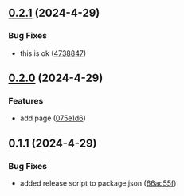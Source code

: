 

## [0.2.1](https://github.com/alirezamajdi/Next.js-14/compare/0.2.0...0.2.1) (2024-4-29)


### Bug Fixes

* this is ok ([4738847](https://github.com/alirezamajdi/Next.js-14/commit/47388472631ca7ecea22c3ab24960154abea46db))

## [0.2.0](https://github.com/alirezamajdi/Next.js-14/compare/0.1.1...0.2.0) (2024-4-29)


### Features

* add page ([075e1d6](https://github.com/alirezamajdi/Next.js-14/commit/075e1d6adcdc7d52c15323ec0bd7e04611f95b9a))

## 0.1.1 (2024-4-29)


### Bug Fixes

* added release script to package.json ([66ac55f](https://github.com/alirezamajdi/Next.js-14/commit/66ac55f538013f3c7baf69211edd8665b62b2c77))
